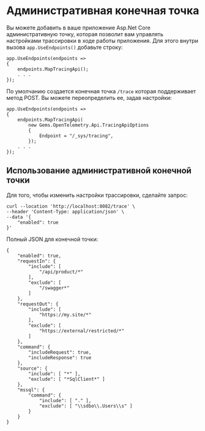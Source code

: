 # Административная конечная точка

Вы можете добавить в ваше приложение Asp.Net Core административную точку, которая позволит вам управлять настройками трассировки в ходе работы приложения. Для этого внутри вызова `app.UseEndpoints()` добавьте строку:

```
app.UseEndpoints(endpoints =>
{
    endpoints.MapTracingApi();
    . . .
});
```

По умолчанию создается конечная точка `/trace` которая поддерживает метод POST. Вы можете переопределить ее, задав настройки:

```
app.UseEndpoints(endpoints =>
{
    endpoints.MapTracingApi(
        new Gems.OpenTelemetry.Api.TracingApiOptions 
        { 
            Endpoint = "/_sys/tracing", 
        });
    . . .
});
```

## Использование административной конечной точки

Для того, чтобы изменить настройки трассировки, сделайте запрос:

```
curl --location 'http://localhost:8082/trace' \
--header 'Content-Type: application/json' \
--data '{
    "enabled": true
}'
```

Полный JSON для конечной точки:

```
{
    "enabled": true,
    "requestIn": {
        "include": [
            "/api/product/*"
        ],
        "exclude": [
            "/swagger*"
        ]        
    },
    "requestOut": {
        "include": [
            "https://my.site/*"
        ],
        "exclude": [
            "https://external/restricted/*"
        ]
    },
    "command": {
        "includeRequest": true,
        "includeResponse": true
    },
    "source": {
        "include": [ "*" ],
        "exclude": [ "*SqlClient*" ]
    },
    "mssql": {
        "command": {
            "include": [ "." ],
            "exclude": [ "\\sdbo\\.Users\\s" ]
        }
    }
}
```